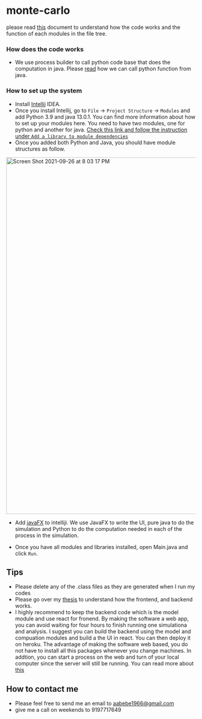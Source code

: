 # monte-carlo
please read [this](https://docs.google.com/document/d/14hTanSfrKYtWBnYRHST_0IQaT1cAlA967QoGBimaE7g/edit?usp=sharing) document to understand how the code works and the function of each modules in the file tree.

### How does the code works
- We use process builder to call python code base that does the computation in java. Please [read](https://www.baeldung.com/java-working-with-python) how we can call python function from java. 

### How to set up the system
- Install [Intellij](https://www.jetbrains.com/help/idea/installation-guide.html) IDEA.
- Once you install Intellij, go to ```File``` -> ```Project Structure``` -> ```Modules``` and add Python 3.9 and java 13.0.1. You can find more information about how to set up your modules here. You need to have two modules, one for python and another for java. [Check this link and follow the instruction under ```Add a library to module dependencies```﻿
](https://www.jetbrains.com/help/idea/library.html#define-a-module-library)
- Once you added both Python and Java, you should have module structures as follow. 
<img width="947" alt="Screen Shot 2021-09-26 at 8 03 17 PM" src="https://user-images.githubusercontent.com/42746765/134839522-2a4ef0fa-71e2-4325-bde4-806dcc26b5fb.png">

- Add [javaFX](https://javabook.bloomu.edu/setup.html) to intelliji. We use JavaFX to write the UI, pure java to do the simulation and Python to do the computation needed in each of the process in the simulation. 

- Once you have all modules and libraries installed, open Main.java and click ```Run```.


## Tips

- Please delete any of the .class files as they are generated when I run my codes
- Please go over my [thesis](https://docs.google.com/document/d/14hTanSfrKYtWBnYRHST_0IQaT1cAlA967QoGBimaE7g/edit?usp=sharing) to understand how the frontend, and backend works. 
- I highly recommend to keep the backend code which is the model module and use react for fronend. By making the software a web app, you can avoid waiting for four hours to finish running one simulationa and analysis. I suggest you can build the backend using the model and compuation modules and build a the UI in react. You can then deploy it on heroku. The advantage of making the software web based, you do not have to install all this packages whenever you change machines. In addtion, you can start a process on the web and turn of your local computer since the server will still be running. You can read more about [this](https://medium.com/bb-tutorials-and-thoughts/how-to-develop-and-build-react-app-with-java-backend-c1e6c5c93ae)

## How to contact me

- Please feel free to send me an email to aabebe1966@gmail.com
- give me a call on weekends to 9197717649
